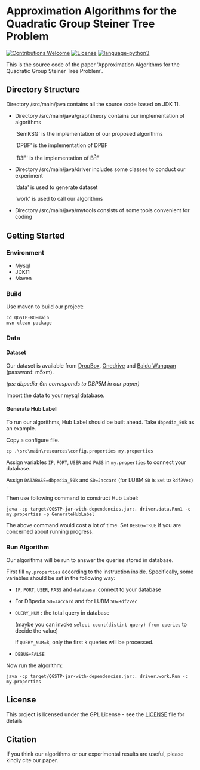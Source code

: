 # Approximation Algorithms for the Quadratic Group Steiner Tree Problem
[![Contributions Welcome](https://img.shields.io/badge/Contributions-Welcome-brightgreen.svg?style=flat-square)](https://github.com/nju-websoft/OpenEA/issues)
[![License](https://img.shields.io/badge/License-Apache-lightgrey.svg?style=flat-square)](https://github.com/nju-websoft/OpenEA/blob/master/LICENSE)
[![language-python3](https://img.shields.io/badge/Language-Java-yellow.svg?style=flat-square)](https://www.python.org/)

This is the source code of the paper 'Approximation Algorithms for the
Quadratic Group Steiner Tree Problem'.

## Directory Structure
Directory /src/main/java contains all the source code based on JDK 11.

+ Directory /src/main/java/graphtheory contains our implementation of algorithms

  'SemKSG' is the implementation of our proposed algorithms

  'DPBF' is the implementation of DPBF

  'B3F' is the implementation of B$^3$F

+ Directory /src/main/java/driver includes some classes to conduct our experiment

  'data' is used to generate dataset

  'work' is used to call our algorithms
+ Directory /src/main/java/mytools consists of some tools convenient for coding

## Getting Started

### Environment

+ Mysql
+ JDK11
+ Maven

### Build

Use maven to build our project:

```shell
cd QGSTP-BO-main
mvn clean package
```

### Data

#### Dataset
Our dataset is available from [DropBox](https://www.dropbox.com/sh/025goup8bi2xjim/AAD0lzaUnWiBcBE3c-vQuOHoa?dl=0), [Onedrive](https://1drv.ms/u/s!AhmzTJHXbVtegmZHH0OMfjGrZX2S?e=MUxQfK) and [Baidu Wangpan](https://pan.baidu.com/s/1Iu0Zt2SMWmTsEWZGOV18zg?pwd=m5xm) (password: m5xm).

*(ps: dbpedia_6m corresponds to DBP5M in our paper)*

Import the data to your mysql database.

#### Generate Hub Label

To run our algorithms, Hub Label should be built ahead. Take `dbpedia_50k` as an example.

Copy a configure file.

```shell
cp .\src\main\resources\config.properties my.properties
```

Assign variables `IP`, `PORT`, `USER` and `PASS` in `my.properties` to connect your database.

Assign `DATABASE=dbpedia_50k` and `SD=Jaccard` (for LUBM `SD` is set to `Rdf2Vec`) .


Then use following command to construct Hub Label:

```shell
java -cp target/QGSTP-jar-with-dependencies.jar:. driver.data.Run1 -c my.properties -p GenerateHubLabel
```


The above command would cost a lot of time. Set `DEBUG=TRUE` if you are concerned about running progress.


### Run Algorithm

Our algorithms will be run to answer the queries stored in database.

First fill `my.properties` according to the instruction inside. Specifically, some variables should be set in the following way:

+ `IP`, `PORT`, `USER`, `PASS` and `database`: connect to your database
+ For DBpedia `SD=Jaccard` and for LUBM `SD=Rdf2Vec`
+ `QUERY_NUM` : the total query in database

  (maybe you can invoke `select count(distint query) from queries` to decide the value)

  if `QUERY_NUM=k`, only the first k queries will be processed.
+ `DEBUG=FALSE`


Now run the algorithm:

```shell
java -cp target/QGSTP-jar-with-dependencies.jar:. driver.work.Run -c my.properties
```

## License
This project is licensed under the GPL License - see the [LICENSE](LICENSE) file for details

## Citation
If you think our algorithms or our experimental results are useful, please kindly cite our paper.